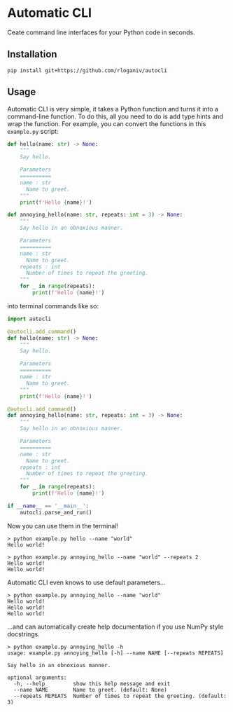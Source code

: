 Automatic CLI
===

Ceate command line interfaces for your Python code in seconds.


Installation
---

```
pip install git+https://github.com/rloganiv/autocli
```


Usage
---

Automatic CLI is very simple, it takes a Python function and turns it into a command-line function.
To do this, all you need to do is add type hints and wrap the function.
For example, you can convert the functions in this `example.py` script:
```python
def hello(name: str) -> None:
    """
    Say hello.

    Parameters
    ==========
    name : str
      Name to greet.
    """
    print(f'Hello {name}!')

def annoying_hello(name: str, repeats: int = 3) -> None:
    """
    Say hello in an obnoxious manner.

    Parameters
    ==========
    name : str
      Name to greet.
    repeats : int
      Number of times to repeat the greeting.
    """
    for _ in range(repeats):
        print(f'Hello {name}!')
```
into terminal commands like so:
```python
import autocli

@autocli.add_command()
def hello(name: str) -> None:
    """
    Say hello.

    Parameters
    ==========
    name : str
      Name to greet.
    """
    print(f'Hello {name}!')

@autocli.add_command()
def annoying_hello(name: str, repeats: int = 3) -> None:
    """
    Say hello in an obnoxious manner.

    Parameters
    ==========
    name : str
      Name to greet.
    repeats : int
      Number of times to repeat the greeting.
    """
    for _ in range(repeats):
        print(f'Hello {name}!')

if __name__ == '__main__':
    autocli.parse_and_run()
```
Now you can use them in the terminal!
```
> python example.py hello --name "world"
Hello world!

> python example.py annoying_hello --name "world" --repeats 2
Hello world!
Hello world!
```
Automatic CLI even knows to use default parameters...
```
> python example.py annoying_hello --name "world"
Hello world!
Hello world!
Hello world!
```
...and can automatically create help documentation if you use NumPy style docstrings.
```
> python example.py annoying_hello -h
usage: example.py annoying_hello [-h] --name NAME [--repeats REPEATS]

Say hello in an obnoxious manner.

optional arguments:
  -h, --help         show this help message and exit
  --name NAME        Name to greet. (default: None)
  --repeats REPEATS  Number of times to repeat the greeting. (default: 3)
```
